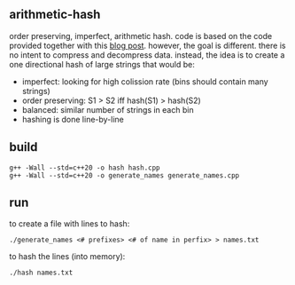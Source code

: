 ## arithmetic-hash
order preserving, imperfect, arithmetic hash.
code is based on the code provided together with this [blog post](https://marknelson.us/posts/2014/10/19/data-compression-with-arithmetic-coding.html).
however, the goal is different. there is no intent to compress and decompress data. instead, the idea is to create a one directional hash of large strings that would be:
* imperfect: looking for high colission rate (bins should contain many strings)
* order preserving: S1 > S2 iff hash(S1) > hash(S2)
* balanced: similar number of strings in each bin
* hashing is done line-by-line

## build
```
g++ -Wall --std=c++20 -o hash hash.cpp
g++ -Wall --std=c++20 -o generate_names generate_names.cpp
```

## run
to create a file with lines to hash:
```
./generate_names <# prefixes> <# of name in perfix> > names.txt
```
to hash the lines (into memory):
```
./hash names.txt
```
